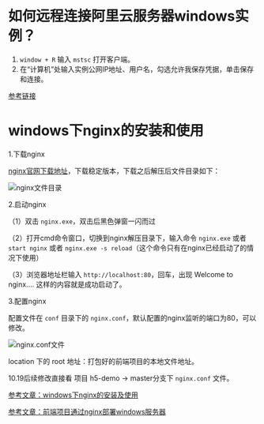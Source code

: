 <!--
 * @FileDescription: 服务器相关
 * @Author: luyaj
 * @Date: 2020-10-15 10:47:02
 * @LastEditors: luyaj
 * @LastEditTime: 2020-10-19 11:46:06
-->
# 如何远程连接阿里云服务器windows实例？

1. `window + R` 输入 `mstsc` 打开客户端。
2. 在“计算机”处输入实例公网IP地址、用户名，勾选允许我保存凭据，单击保存和连接。

[参考链接](https://developer.aliyun.com/article/708814)

# windows下nginx的安装和使用

1.下载nginx

[nginx官网下载地址](http://nginx.org/en/download.html)，下载稳定版本，下载之后解压后文件目录如下：

![nginx文件目录](http://book.awebone.com/nginx-detail-file.png)

2.启动nginx

（1）双击 `nginx.exe`，双击后黑色弹窗一闪而过

（2）打开cmd命令窗口，切换到nginx解压目录下，输入命令 `nginx.exe` 或者 `start nginx` 或者 `nginx.exe -s reload`（这个命令只有在nginx已经启动了的情况下使用）

（3）浏览器地址栏输入 `http://localhost:80`，回车，出现 Welcome to nginx.... 这样的内容就是成功启动了。

3.配置nginx

配置文件在 `conf` 目录下的 `nginx.conf`，默认配置的nginx监听的端口为80，可以修改。

![nginx.conf文件](http://book.awebone.com/nginx-conf.png)

location 下的 root 地址：打包好的前端项目的本地文件地址。

10.19后续修改直接看 项目 h5-demo -> master分支下 `nginx.conf` 文件。

[参考文章：windows下nginx的安装及使用](https://www.cnblogs.com/jiangwangxiang/p/8481661.html)

[参考文章：前端项目通过nginx部署windows服务器](https://blog.csdn.net/Liw_J/article/details/106281530)
